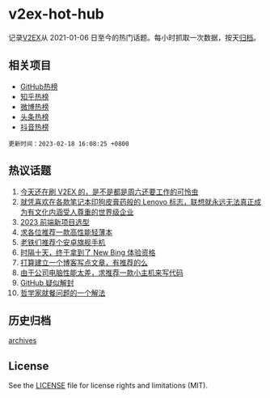 # v2ex-hot-hub

 记录[V2EX](https://www.v2ex.com/)从 2021-01-06 日至今的热门话题。每小时抓取一次数据，按天[归档](archives)。
 
 ## 相关项目

- [GitHub热榜](https://github.com/snaildev/github-hot-hub)
- [知乎热榜](https://github.com/snaildev/zhihu-hot-hub)
- [微博热榜](https://github.com/snaildev/weibo-hot-hub)
- [头条热榜](https://github.com/snaildev/toutiao-hot-hub)
- [抖音热榜](https://github.com/snaildev/douyin-hot-hub)


 `更新时间：2023-02-18 16:08:25 +0800`

## 热议话题

1. [今天还在刷 V2EX 的，是不是都是周六还要工作的可怜虫](https://www.v2ex.com/t/917154)
1. [就凭喜欢在各款笔记本印狗皮膏药般的 Lenovo 标志，联想就永远无法真正成为有文化内涵受人尊重的世界级企业](https://www.v2ex.com/t/916980)
1. [2023 前端新项目选型](https://www.v2ex.com/t/916984)
1. [求各位推荐一款高性能轻薄本](https://www.v2ex.com/t/917060)
1. [老铁们推荐个安卓旗舰手机](https://www.v2ex.com/t/916998)
1. [时隔十天，终于拿到了 New Bing 体验资格](https://www.v2ex.com/t/917107)
1. [打算建立一个博客写点文章，有推荐的么](https://www.v2ex.com/t/917124)
1. [由于公司电脑性能太差，求推荐一款小主机来写代码](https://www.v2ex.com/t/917008)
1. [GitHub 疑似解封](https://www.v2ex.com/t/917108)
1. [哲学家就餐问题的一个解法](https://www.v2ex.com/t/917039)

## 历史归档

[archives](archives)

## License

See the [LICENSE](LICENSE) file for license rights and limitations (MIT).
